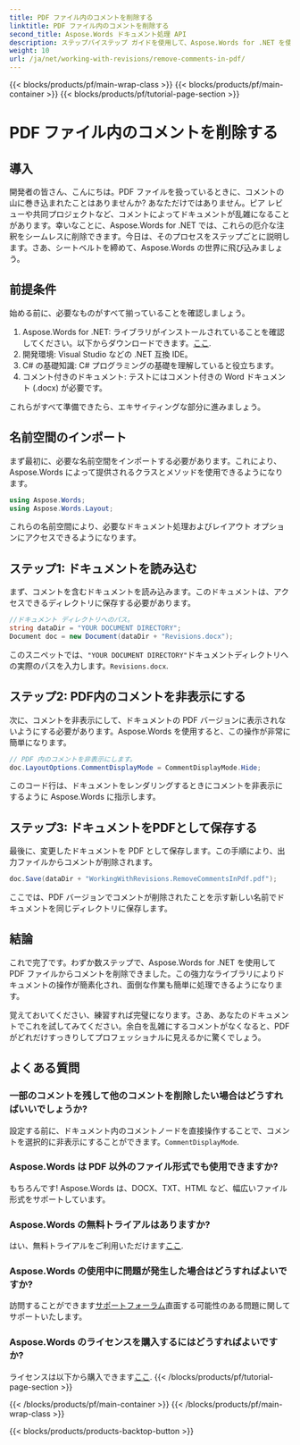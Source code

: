 ```yaml
---
title: PDF ファイル内のコメントを削除する
linktitle: PDF ファイル内のコメントを削除する
second_title: Aspose.Words ドキュメント処理 API
description: ステップバイステップ ガイドを使用して、Aspose.Words for .NET を使用して PDF ファイルからコメントを削除する方法を学習します。
weight: 10
url: /ja/net/working-with-revisions/remove-comments-in-pdf/
---
```


{{< blocks/products/pf/main-wrap-class >}}
{{< blocks/products/pf/main-container >}}
{{< blocks/products/pf/tutorial-page-section >}}

# PDF ファイル内のコメントを削除する

## 導入

開発者の皆さん、こんにちは。PDF ファイルを扱っているときに、コメントの山に巻き込まれたことはありませんか? あなただけではありません。ピア レビューや共同プロジェクトなど、コメントによってドキュメントが乱雑になることがあります。幸いなことに、Aspose.Words for .NET では、これらの厄介な注釈をシームレスに削除できます。今日は、そのプロセスをステップごとに説明します。さあ、シートベルトを締めて、Aspose.Words の世界に飛び込みましょう。

## 前提条件

始める前に、必要なものがすべて揃っていることを確認しましょう。

1.  Aspose.Words for .NET: ライブラリがインストールされていることを確認してください。以下からダウンロードできます。[ここ](https://releases.aspose.com/words/net/).
2. 開発環境: Visual Studio などの .NET 互換 IDE。
3. C# の基礎知識: C# プログラミングの基礎を理解していると役立ちます。
4. コメント付きのドキュメント: テストにはコメント付きの Word ドキュメント (.docx) が必要です。

これらがすべて準備できたら、エキサイティングな部分に進みましょう。

## 名前空間のインポート

まず最初に、必要な名前空間をインポートする必要があります。これにより、Aspose.Words によって提供されるクラスとメソッドを使用できるようになります。

```csharp
using Aspose.Words;
using Aspose.Words.Layout;
```

これらの名前空間により、必要なドキュメント処理およびレイアウト オプションにアクセスできるようになります。

## ステップ1: ドキュメントを読み込む

まず、コメントを含むドキュメントを読み込みます。このドキュメントは、アクセスできるディレクトリに保存する必要があります。


```csharp
//ドキュメント ディレクトリへのパス。
string dataDir = "YOUR DOCUMENT DIRECTORY";
Document doc = new Document(dataDir + "Revisions.docx");
```

このスニペットでは、`"YOUR DOCUMENT DIRECTORY"`ドキュメントディレクトリへの実際のパスを入力します。`Revisions.docx`.

## ステップ2: PDF内のコメントを非表示にする

次に、コメントを非表示にして、ドキュメントの PDF バージョンに表示されないようにする必要があります。Aspose.Words を使用すると、この操作が非常に簡単になります。

```csharp
// PDF 内のコメントを非表示にします。
doc.LayoutOptions.CommentDisplayMode = CommentDisplayMode.Hide;
```

このコード行は、ドキュメントをレンダリングするときにコメントを非表示にするように Aspose.Words に指示します。

## ステップ3: ドキュメントをPDFとして保存する

最後に、変更したドキュメントを PDF として保存します。この手順により、出力ファイルからコメントが削除されます。


```csharp
doc.Save(dataDir + "WorkingWithRevisions.RemoveCommentsInPdf.pdf");
```

ここでは、PDF バージョンでコメントが削除されたことを示す新しい名前でドキュメントを同じディレクトリに保存します。

## 結論

これで完了です。わずか数ステップで、Aspose.Words for .NET を使用して PDF ファイルからコメントを削除できました。この強力なライブラリによりドキュメントの操作が簡素化され、面倒な作業も簡単に処理できるようになります。

覚えておいてください、練習すれば完璧になります。さあ、あなたのドキュメントでこれを試してみてください。余白を乱雑にするコメントがなくなると、PDF がどれだけすっきりしてプロフェッショナルに見えるかに驚くでしょう。

## よくある質問

### 一部のコメントを残して他のコメントを削除したい場合はどうすればいいでしょうか?
設定する前に、ドキュメント内のコメントノードを直接操作することで、コメントを選択的に非表示にすることができます。`CommentDisplayMode`.

### Aspose.Words は PDF 以外のファイル形式でも使用できますか?
もちろんです! Aspose.Words は、DOCX、TXT、HTML など、幅広いファイル形式をサポートしています。

### Aspose.Words の無料トライアルはありますか?
はい、無料トライアルをご利用いただけます[ここ](https://releases.aspose.com/).

### Aspose.Words の使用中に問題が発生した場合はどうすればよいですか?
訪問することができます[サポートフォーラム](https://forum.aspose.com/c/words/8)直面する可能性のある問題に関してサポートいたします。

### Aspose.Words のライセンスを購入するにはどうすればよいですか?
ライセンスは以下から購入できます[ここ](https://purchase.aspose.com/buy).
{{< /blocks/products/pf/tutorial-page-section >}}

{{< /blocks/products/pf/main-container >}}
{{< /blocks/products/pf/main-wrap-class >}}

{{< blocks/products/products-backtop-button >}}
